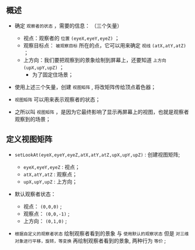 ## 概述

* 确定 `观察者的状态` ，需要的信息： （三个矢量）
  + 视点：观察者的 `位置`  `(eyeX,eyeY,eyeZ)` ；
  + 观察目标点： `被观察目标` 所在的点，它可以用来确定 `视线`  `(atX,atY,atZ)` ；
  + 上方向：我们要把观察到的景象绘制到屏幕上，还要知道 `上方向`  `(upX,upY,upZ)` ；
    - 为了固定住场景；

* 使用上述三个矢量，创建 `视图矩阵` , 将改矩阵传给顶点着色器；
* `视图矩阵` 可以用来表示观察者的状态；
* 之所以叫 `视图矩阵` ，是因为它最终影响了显示再屏幕上的视图，也就是观察者观察到的场景；

## 定义视图矩阵

* `setLookAt(eyeX,eyeY,eyeZ,atX,atY,atZ,upX,upY,upZ)` : 创建视图矩阵; 
  + `eyeX,eyeY,eyeZ` : 视点；
  + `atX,atY,atZ` : 观察点；
  + `upX,upY,upZ` : 上方向；

* 默认观察者状态：
  + 视点： `(0,0,0)` ; 
  + 观察点： `(0,0,-1)` ; 
  + 上方向： `(0,1,0)` ; 

* `根据自定义的观察者状态` 绘制观察者看到的景象 与 `使用默认的观察状态` 但是 `对三维对象进行平移，旋转，等变换` 再绘制观察者看到的景象, 两种行为 `等价` ; 

